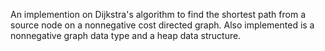  
An implemention on Dijkstra's algorithm to find the shortest path from a source node on a nonnegative cost directed graph.
Also implemented is a nonnegative graph data type and a heap data structure. 
